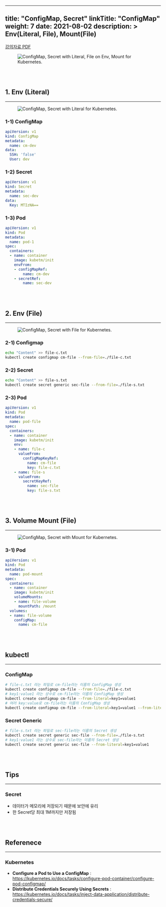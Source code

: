 
---
title: "ConfigMap, Secret"
linkTitle: "ConfigMap"
weight: 7
date: 2021-08-02
description: > 
  Env(Literal, File), Mount(File)
---

<div class="mx-auto">
	<a class="btn btn-lg btn-secondary mr-3 mb-4" href="/documents/beginner/Configmapt_Secret.pdf" download>
		강의자료 PDF <i class="fas fa-download ml-2"></i>
	</a>
</div>

<figure>
  <img src="/img/practice/beginner/ConfigMap, Secret with Literal, File on Env, Mount for Kubernetes.jpg"
       alt="ConfigMap, Secret with Literal, File on Env, Mount for Kubernetes."
       class="mt-3 mb-3 border border-info rounded" />
</figure>


<br/>
<br/>




## 1. Env (Literal)

---

<figure>
  <img src="/img/practice/beginner/ConfigMap, Secret with Literal for Kubernetes.jpg"
       alt="ConfigMap, Secret with Literal for Kubernetes."
       class="mt-3 mb-3 border border-info rounded" />
</figure>


### 1-1) ConfigMap
```yaml
apiVersion: v1
kind: ConfigMap
metadata:
  name: cm-dev
data:
  SSH: 'false'
  User: dev
```

### 1-2) Secret
```yaml
apiVersion: v1
kind: Secret
metadata:
  name: sec-dev
data:
  Key: MTIzNA==
```

### 1-3) Pod
```yaml
apiVersion: v1
kind: Pod
metadata:
  name: pod-1
spec:
  containers:
  - name: container
    image: kubetm/init
    envFrom:
    - configMapRef:
        name: cm-dev
    - secretRef:
        name: sec-dev
```

<br/>
<br/>



## 2. Env (File)

---

<figure>
  <img src="/img/practice/beginner/ConfigMap, Secret with File for Kubernetes.jpg"
       alt="ConfigMap, Secret with File for Kubernetes."
       class="mt-3 mb-3 border border-info rounded" />
</figure>


### 2-1) Configmap

```sh
echo "Content" >> file-c.txt
kubectl create configmap cm-file --from-file=./file-c.txt
```

### 2-2) Secret

```sh
echo "Content" >> file-s.txt
kubectl create secret generic sec-file --from-file=./file-s.txt
```

### 2-3) Pod	
```yaml
apiVersion: v1
kind: Pod
metadata:
  name: pod-file
spec:
  containers:
  - name: container
    image: kubetm/init
    env:
    - name: file-c
      valueFrom:
        configMapKeyRef:
          name: cm-file
          key: file-c.txt
    - name: file-s
      valueFrom:
        secretKeyRef:
          name: sec-file
          key: file-s.txt
```

<br/>
<br/>



## 3. Volume Mount (File)

---


<figure>
  <img src="/img/practice/beginner/ConfigMap, Secret with Mount for Kubernetes.jpg"
       alt="ConfigMap, Secret with Mount for Kubernetes."
       class="mt-3 mb-3 border border-info rounded" />
</figure>



### 3-1) Pod
```yaml
apiVersion: v1
kind: Pod
metadata:
  name: pod-mount
spec:
  containers:
  - name: container
    image: kubetm/init
    volumeMounts:
    - name: file-volume
      mountPath: /mount
  volumes:
  - name: file-volume
    configMap:
      name: cm-file
```


<br/>
<br/>


## kubectl
---


### __ConfigMap__

``` sh
# file-c.txt 라는 파일로 cm-file라는 이름의 ConfigMap 생성
kubectl create configmap cm-file --from-file=./file-c.txt
# key1:value1 라는 상수로 cm-file라는 이름의 ConfigMap 생성
kubectl create configmap cm-file --from-literal=key1=value1
# 여러 key:value로 cm-file라는 이름의 ConfigMap 생성 
kubectl create configmap cm-file --from-literal=key1=value1 --from-literal=key2=value2
```

###  __Secret Generic__
``` sh
# file-s.txt 라는 파일로 sec-file라는 이름의 Secret 생성
kubectl create secret generic sec-file --from-file=./file-s.txt
# key1:value1 라는 상수로 sec-file라는 이름의 Secret 생성
kubectl create secret generic sec-file --from-literal=key1=value1
```

<br/>
<br/>


## Tips
---

### __Secret__
  - 데이터가 메모리에 저장되기 때문에 보안에 유리
  - 한 Secret당 최대 1M까지만 저장됨
  
<br/>
<br/>


## Referenece
---

### __Kubernetes__
  - __Configure a Pod to Use a ConfigMap__ : <https://kubernetes.io/docs/tasks/configure-pod-container/configure-pod-configmap/>
  - __Distribute Credentials Securely Using Secrets__ : <https://kubernetes.io/docs/tasks/inject-data-application/distribute-credentials-secure/>
